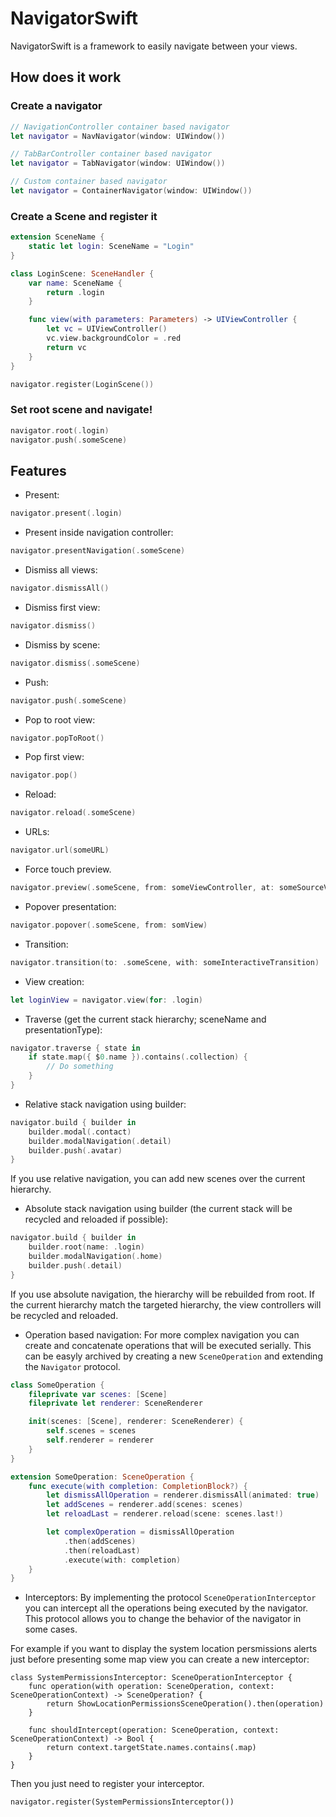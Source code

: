 # NavigatorSwift

NavigatorSwift is a framework to easily navigate between your views.

## How does it work

### Create a navigator
```swift
// NavigationController container based navigator
let navigator = NavNavigator(window: UIWindow())

// TabBarController container based navigator
let navigator = TabNavigator(window: UIWindow())

// Custom container based navigator
let navigator = ContainerNavigator(window: UIWindow())
```

### Create a Scene and register it
```swift
extension SceneName {
	static let login: SceneName = "Login"
}

class LoginScene: SceneHandler {
	var name: SceneName {
		return .login
	}

	func view(with parameters: Parameters) -> UIViewController {
		let vc = UIViewController()
		vc.view.backgroundColor = .red
		return vc
	}
}
```

```swift
navigator.register(LoginScene())
```

### Set root scene and navigate!
```swift
navigator.root(.login)
navigator.push(.someScene)
```

## Features

- Present:
```swift
navigator.present(.login)
```
- Present inside navigation controller:
```swift
navigator.presentNavigation(.someScene)
```
- Dismiss all views:
```swift
navigator.dismissAll()
```
- Dismiss first view:
```swift
navigator.dismiss()
```
- Dismiss by scene:
```swift
navigator.dismiss(.someScene)
```
- Push:
```swift
navigator.push(.someScene)
```
- Pop to root view:
```swift
navigator.popToRoot()
```
- Pop first view:
```swift
navigator.pop()
```
- Reload:
```swift
navigator.reload(.someScene)
```
- URLs:
```swift
navigator.url(someURL)
```
- Force touch preview.
```swift
navigator.preview(.someScene, from: someViewController, at: someSourceView)
```
- Popover presentation:
```swift
navigator.popover(.someScene, from: somView)
```
- Transition:
```swift
navigator.transition(to: .someScene, with: someInteractiveTransition)
```
- View creation:
```swift
let loginView = navigator.view(for: .login)
```
- Traverse (get the current stack hierarchy; sceneName and presentationType):
```swift
navigator.traverse { state in
	if state.map({ $0.name }).contains(.collection) {
		// Do something
	}
}
```
- Relative stack navigation using builder:
```swift
navigator.build { builder in
	builder.modal(.contact)
	builder.modalNavigation(.detail)
	builder.push(.avatar)
}
```
If you use relative navigation, you can add new scenes over the current hierarchy.

- Absolute stack navigation using builder (the current stack will be recycled and reloaded if possible):
```swift
navigator.build { builder in
	builder.root(name: .login)
	builder.modalNavigation(.home)
	builder.push(.detail)
}
```
If you use absolute navigation, the hierarchy will be rebuilded from root. If the current hierarchy match the targeted hierarchy, the view controllers will be recycled and reloaded.

- Operation based navigation:
For more complex navigation you can create and concatenate operations that will be executed serially. This can be easyly archived by creating a new ```SceneOperation``` and extending the ```Navigator``` protocol.

```swift
class SomeOperation {
	fileprivate var scenes: [Scene]
	fileprivate let renderer: SceneRenderer

	init(scenes: [Scene], renderer: SceneRenderer) {
		self.scenes = scenes
		self.renderer = renderer
	}
}

extension SomeOperation: SceneOperation {
	func execute(with completion: CompletionBlock?) {
		let dismissAllOperation = renderer.dismissAll(animated: true)
		let addScenes = renderer.add(scenes: scenes)
		let reloadLast = renderer.reload(scene: scenes.last!)

		let complexOperation = dismissAllOperation
			.then(addScenes)
			.then(reloadLast)
			.execute(with: completion)
	}
}
```
- Interceptors:
By implementing the protocol `SceneOperationInterceptor` you can intercept all the operations being executed by the navigator.
This protocol allows you to change the behavior of the navigator in some cases. 

For example if you want to display the system location persmissions alerts just before presenting some map view you can create a new interceptor:
```
class SystemPermissionsInterceptor: SceneOperationInterceptor {
	func operation(with operation: SceneOperation, context: SceneOperationContext) -> SceneOperation? {
		return ShowLocationPermissionsSceneOperation().then(operation)
	}

	func shouldIntercept(operation: SceneOperation, context: SceneOperationContext) -> Bool {
		return context.targetState.names.contains(.map)
	}
}
```
Then you just need to register your interceptor.
```
navigator.register(SystemPermissionsInterceptor())
```
